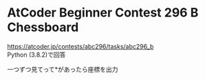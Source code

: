 # AtCoder Beginner Contest 296 B Chessboard  
https://atcoder.jp/contests/abc296/tasks/abc296_b  
Python (3.8.2)で回答  

一つずつ見てって*があったら座標を出力

